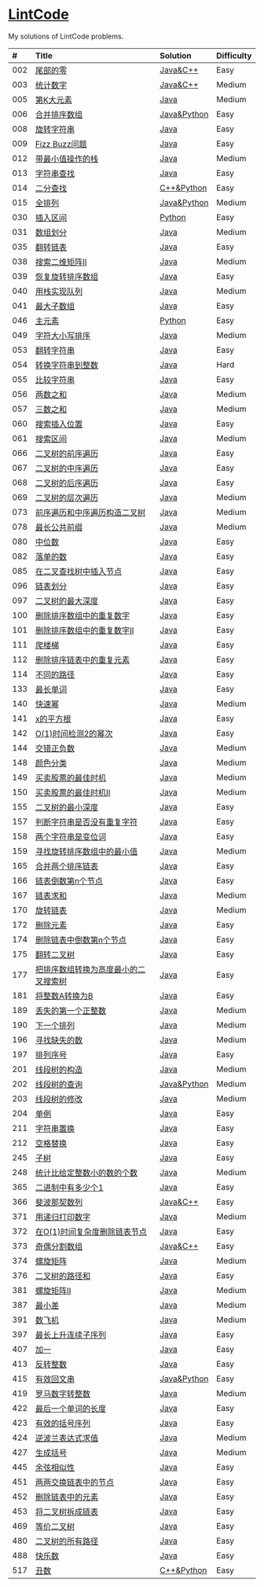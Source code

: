 # [LintCode](http://www.lintcode.com)

My solutions of LintCode problems.

| #    | Title                                    | Solution                                 | Difficulty |
| :--- | :--------------------------------------- | :--------------------------------------- | :--------- |
| 002  | [尾部的零](http://www.lintcode.com/zh-cn/problem/trailing-zeros/) | [Java&C++](https://github.com/Silocean/LintCode/tree/master/002%20%E5%B0%BE%E9%83%A8%E7%9A%84%E9%9B%B6) | Easy       |
| 003  | [统计数字](http://www.lintcode.com/zh-cn/problem/digit-counts/) | [Java&C++](https://github.com/Silocean/LintCode/tree/master/003%20%E7%BB%9F%E8%AE%A1%E6%95%B0%E5%AD%97) | Medium     |
| 005  | [第K大元素](http://www.lintcode.com/problem/kth-largest-element) | [Java](https://github.com/Silocean/LintCode/blob/0b4349d8950bbf2304ef1e16be4173246ed19bfc/005%20%E7%AC%ACK%E5%A4%A7%E5%85%83%E7%B4%A0/KthLargestElement.java) | Medium     |
| 006  | [合并排序数组](http://www.lintcode.com/problem/merge-sorted-array-ii) | [Java&Python](https://github.com/Silocean/LintCode/tree/0b4349d8950bbf2304ef1e16be4173246ed19bfc/006%20%E5%90%88%E5%B9%B6%E6%8E%92%E5%BA%8F%E6%95%B0%E7%BB%84) | Easy       |
| 008  | [旋转字符串](http://www.lintcode.com/problem/rotate-string) | [Java](https://github.com/Silocean/LintCode/blob/0b4349d8950bbf2304ef1e16be4173246ed19bfc/008%20%E6%97%8B%E8%BD%AC%E5%AD%97%E7%AC%A6%E4%B8%B2/RotateString.java) | Easy       |
| 009  | [Fizz Buzz问题](http://www.lintcode.com/problem/fizz-buzz) | [Java](https://github.com/Silocean/LintCode/blob/0b4349d8950bbf2304ef1e16be4173246ed19bfc/009%20Fizz%20Buzz%E9%97%AE%E9%A2%98/FizzBuzz.java) | Easy       |
| 012  | [带最小值操作的栈](http://www.lintcode.com/problem/min-stack) | [Java](https://github.com/Silocean/LintCode/blob/0b4349d8950bbf2304ef1e16be4173246ed19bfc/012%20%E5%B8%A6%E6%9C%80%E5%B0%8F%E5%80%BC%E6%93%8D%E4%BD%9C%E7%9A%84%E6%A0%88/MinStack.java) | Medium     |
| 013  | [字符串查找](http://www.lintcode.com/problem/strstr) | [Java](https://github.com/Silocean/LintCode/blob/0b4349d8950bbf2304ef1e16be4173246ed19bfc/013%20%E5%AD%97%E7%AC%A6%E4%B8%B2%E6%9F%A5%E6%89%BE/StrStr.java) | Easy       |
| 014  | [二分查找](http://www.lintcode.com/zh-cn/problem/first-position-of-target/) | [C++&Python](https://github.com/Silocean/LintCode/tree/0b4349d8950bbf2304ef1e16be4173246ed19bfc/014%20%E4%BA%8C%E5%88%86%E6%9F%A5%E6%89%BE) | Easy       |
| 015  | [全排列](http://www.lintcode.com/problem/permutations) | [Java&Python](https://github.com/Silocean/LintCode/tree/c9f45c46440d24054183579c041805793028c64f/015%20%E5%85%A8%E6%8E%92%E5%88%97) | Medium     |
| 030  | [插入区间](http://www.lintcode.com/zh-cn/problem/insert-interval/) | [Python](https://github.com/Silocean/LintCode/blob/559c30278a9270dec420a384012353402860f504/030%20%E6%8F%92%E5%85%A5%E5%8C%BA%E9%97%B4/InsertInterval.py) | Easy       |
| 031  | [数组划分](http://www.lintcode.com/zh-cn/problem/partition-array/) | [Java](https://github.com/Silocean/LintCode/blob/ed47c2263c64c63753d81847e6f2e0a1e9fc6139/031%20%E6%95%B0%E7%BB%84%E5%88%92%E5%88%86/PartitionArray2.java) | Medium     |
| 035  | [翻转链表](http://www.lintcode.com/problem/reverse-linked-list) | [Java](https://github.com/Silocean/LintCode/blob/0b4349d8950bbf2304ef1e16be4173246ed19bfc/035%20%E7%BF%BB%E8%BD%AC%E9%93%BE%E8%A1%A8/ReverseLinkedList.java) | Easy       |
| 038  | [搜索二维矩阵II](http://www.lintcode.com/problem/search-a-2d-matrix-ii) | [Java](https://github.com/Silocean/LintCode/blob/0b4349d8950bbf2304ef1e16be4173246ed19bfc/038%20%E6%90%9C%E7%B4%A2%E4%BA%8C%E7%BB%B4%E7%9F%A9%E9%98%B5II/SearchMatrix2.java) | Medium     |
| 039  | [恢复旋转排序数组](http://www.lintcode.com/problem/recover-rotated-sorted-array) | [Java](https://github.com/Silocean/LintCode/blob/0b4349d8950bbf2304ef1e16be4173246ed19bfc/039%20%E6%81%A2%E5%A4%8D%E6%97%8B%E8%BD%AC%E6%8E%92%E5%BA%8F%E6%95%B0%E7%BB%84/RecoverRotatedSortedArray.java) | Easy       |
| 040  | [用栈实现队列](http://www.lintcode.com/problem/implement-queue-by-two-stacks) | [Java](https://github.com/Silocean/LintCode/blob/0b4349d8950bbf2304ef1e16be4173246ed19bfc/040%20%E7%94%A8%E6%A0%88%E5%AE%9E%E7%8E%B0%E9%98%9F%E5%88%97/TwoStacksToQueue.java) | Medium     |
| 041  | [最大子数组](http://www.lintcode.com/problem/maximum-subarray) | [Java](https://github.com/Silocean/LintCode/blob/0b4349d8950bbf2304ef1e16be4173246ed19bfc/041%20%E6%9C%80%E5%A4%A7%E5%AD%90%E6%95%B0%E7%BB%84/MaxSubArray.java) | Easy       |
| 046  | [主元素](http://www.lintcode.com/problem/majority-number) | [Python](https://github.com/Silocean/LintCode/blob/0b4349d8950bbf2304ef1e16be4173246ed19bfc/046%20%E4%B8%BB%E5%85%83%E7%B4%A0/MajorityNumber.py) | Easy       |
| 049  | [字符大小写排序](http://www.lintcode.com/zh-cn/problem/sort-letters-by-case/) | [Java](https://github.com/Silocean/LintCode/blob/5aa9009be57c9bc23a661fe8bb77261cedc530b5/049%20%E5%AD%97%E7%AC%A6%E5%A4%A7%E5%B0%8F%E5%86%99%E6%8E%92%E5%BA%8F/SortLetters.java) | Medium     |
| 053  | [翻转字符串](http://www.lintcode.com/problem/reverse-words-in-a-string) | [Java](https://github.com/Silocean/LintCode/blob/0b4349d8950bbf2304ef1e16be4173246ed19bfc/053%20%E7%BF%BB%E8%BD%AC%E5%AD%97%E7%AC%A6%E4%B8%B2/ReverseWords.java) | Easy       |
| 054  | [转换字符串到整数](http://www.lintcode.com/problem/string-to-integer-ii) | [Java](https://github.com/Silocean/LintCode/blob/0b4349d8950bbf2304ef1e16be4173246ed19bfc/054%20%E8%BD%AC%E6%8D%A2%E5%AD%97%E7%AC%A6%E4%B8%B2%E5%88%B0%E6%95%B4%E6%95%B0/Atoi.java) | Hard       |
| 055  | [比较字符串](http://www.lintcode.com/problem/compare-strings) | [Java](https://github.com/Silocean/LintCode/blob/0b4349d8950bbf2304ef1e16be4173246ed19bfc/055%20%E6%AF%94%E8%BE%83%E5%AD%97%E7%AC%A6%E4%B8%B2/CompareStrings.java) | Easy       |
| 056  | [两数之和](http://www.lintcode.com/problem/two-sum) | [Java](https://github.com/Silocean/LintCode/blob/0b4349d8950bbf2304ef1e16be4173246ed19bfc/056%20%E4%B8%A4%E6%95%B0%E4%B9%8B%E5%92%8C/TwoSum.java) | Medium     |
| 057  | [三数之和](http://www.lintcode.com/zh-cn/problem/3sum/) | [Java](https://github.com/Silocean/LintCode/blob/eacccd82f76349e4b3dca710cd6d4401b6ea09a8/057%20%E4%B8%89%E6%95%B0%E4%B9%8B%E5%92%8C/ThreeSum.java) | Medium     |
| 060  | [搜索插入位置](http://www.lintcode.com/zh-cn/problem/search-insert-position/) | [Java](https://github.com/Silocean/LintCode/blob/b1ef35393c4b295709ee3773b766f57e1e0dc2b2/060%20%E6%90%9C%E7%B4%A2%E6%8F%92%E5%85%A5%E4%BD%8D%E7%BD%AE/SearchInsert.java) | Easy       |
| 061  | [搜索区间](http://www.lintcode.com/problem/search-for-a-range) | [Java](https://github.com/Silocean/LintCode/blob/0b4349d8950bbf2304ef1e16be4173246ed19bfc/061%20%E6%90%9C%E7%B4%A2%E5%8C%BA%E9%97%B4/SearchRange.java) | Medium     |
| 066  | [二叉树的前序遍历](http://www.lintcode.com/problem/binary-tree-preorder-traversal) | [Java](https://github.com/Silocean/LintCode/blob/master/066%20%E4%BA%8C%E5%8F%89%E6%A0%91%E7%9A%84%E5%89%8D%E5%BA%8F%E9%81%8D%E5%8E%86/PreorderTraversal.java) | Easy       |
| 067  | [二叉树的中序遍历](http://www.lintcode.com/problem/binary-tree-inorder-traversal) | [Java](https://github.com/Silocean/LintCode/blob/master/067%20%E4%BA%8C%E5%8F%89%E6%A0%91%E7%9A%84%E4%B8%AD%E5%BA%8F%E9%81%8D%E5%8E%86/InorderTraversal.java) | Easy       |
| 068  | [二叉树的后序遍历](http://www.lintcode.com/problem/binary-tree-postorder-traversal) | [Java](https://github.com/Silocean/LintCode/blob/master/068%20%E4%BA%8C%E5%8F%89%E6%A0%91%E7%9A%84%E5%90%8E%E5%BA%8F%E9%81%8D%E5%8E%86/PostorderTraversal.java) | Easy       |
| 069  | [二叉树的层次遍历](http://www.lintcode.com/problem/binary-tree-level-order-traversal) | [Java](https://github.com/Silocean/LintCode/blob/master/069%20%E4%BA%8C%E5%8F%89%E6%A0%91%E7%9A%84%E5%B1%82%E6%AC%A1%E9%81%8D%E5%8E%86/LevelOrder.java) | Medium     |
| 073  | [前序遍历和中序遍历构造二叉树](http://www.lintcode.com/zh-cn/problem/construct-binary-tree-from-preorder-and-inorder-traversal/) | [Java](https://github.com/Silocean/LintCode/blob/master/073%20%E5%89%8D%E5%BA%8F%E9%81%8D%E5%8E%86%E5%92%8C%E4%B8%AD%E5%BA%8F%E9%81%8D%E5%8E%86%E6%9E%84%E9%80%A0%E4%BA%8C%E5%8F%89%E6%A0%91/BuildTree.java) | Medium     |
| 078  | [最长公共前缀](http://www.lintcode.com/zh-cn/problem/longest-common-prefix/) | [Java](https://github.com/Silocean/LintCode/blob/0f0e212ab0a5140be578470886bd25c94e8ca41d/078%20%E6%9C%80%E9%95%BF%E5%85%AC%E5%85%B1%E5%89%8D%E7%BC%80/LongestCommonPrefix.java) | Medium     |
| 080  | [中位数](http://www.lintcode.com/zh-cn/problem/median/) | [Java](https://github.com/Silocean/LintCode/blob/master/080%20%E4%B8%AD%E4%BD%8D%E6%95%B0/Median.java) | Easy       |
| 082  | [落单的数](http://www.lintcode.com/zh-cn/problem/single-number/) | [Java](https://github.com/Silocean/LintCode/blob/master/082%20%E8%90%BD%E5%8D%95%E7%9A%84%E6%95%B0/SingleNumber.java) | Easy       |
| 085  | [在二叉查找树中插入节点](http://www.lintcode.com/zh-cn/problem/insert-node-in-a-binary-search-tree/) | [Java](https://github.com/Silocean/LintCode/blob/fa7b92201fec45aeac1b80e7cff8d9c1a5313735/085%20%E5%9C%A8%E4%BA%8C%E5%8F%89%E6%9F%A5%E6%89%BE%E6%A0%91%E4%B8%AD%E6%8F%92%E5%85%A5%E8%8A%82%E7%82%B9/InsertNode.java) | Easy       |
| 096  | [链表划分](http://www.lintcode.com/zh-cn/problem/partition-list/) | [Java](https://github.com/Silocean/LintCode/blob/5a2ec94200b8f0eb6e01ba9dad93bc305c724345/096%20%E9%93%BE%E8%A1%A8%E5%88%92%E5%88%86/PartitionList.java) | Easy       |
| 097  | [二叉树的最大深度](http://www.lintcode.com/problem/maximum-depth-of-binary-tree) | [Java](https://github.com/Silocean/LintCode/blob/master/097%20%E4%BA%8C%E5%8F%89%E6%A0%91%E7%9A%84%E6%9C%80%E5%A4%A7%E6%B7%B1%E5%BA%A6/MaximumDepthofBinaryTree.java) | Easy       |
| 100  | [删除排序数组中的重复数字](http://www.lintcode.com/problem/remove-duplicates-from-sorted-array) | [Java](https://github.com/Silocean/LintCode/blob/master/100%20%E5%88%A0%E9%99%A4%E6%8E%92%E5%BA%8F%E6%95%B0%E7%BB%84%E4%B8%AD%E7%9A%84%E9%87%8D%E5%A4%8D%E6%95%B0%E5%AD%97/RemoveDuplicates.java) | Easy       |
| 101  | [删除排序数组中的重复数字II](http://www.lintcode.com/zh-cn/problem/remove-duplicates-from-sorted-array-ii/) | [Java](https://github.com/Silocean/LintCode/blob/095c5a008e34a0ed7590a0c252f7bc97b34fd706/101%20%E5%88%A0%E9%99%A4%E6%8E%92%E5%BA%8F%E6%95%B0%E7%BB%84%E4%B8%AD%E7%9A%84%E9%87%8D%E5%A4%8D%E6%95%B0%E5%AD%97II/RemoveDuplicatesII.java) | Easy       |
| 111  | [爬楼梯](http://www.lintcode.com/zh-cn/problem/climbing-stairs/#) | [Java](https://github.com/Silocean/LintCode/blob/master/111%20%E7%88%AC%E6%A5%BC%E6%A2%AF/ClimbStairs.java) | Easy       |
| 112  | [删除排序链表中的重复元素](http://www.lintcode.com/zh-cn/problem/remove-duplicates-from-sorted-list/#) | [Java](https://github.com/Silocean/LintCode/blob/3c174bef1e95c55041f641e2766ce2a84cecc24a/112%20%E5%88%A0%E9%99%A4%E6%8E%92%E5%BA%8F%E9%93%BE%E8%A1%A8%E4%B8%AD%E7%9A%84%E9%87%8D%E5%A4%8D%E5%85%83%E7%B4%A0/DeleteDuplicates.java) | Easy       |
| 114  | [不同的路径](http://www.lintcode.com/zh-cn/problem/unique-paths/#) | [Java](https://github.com/Silocean/LintCode/blob/3debccb30c7267d8fc5245efec6de9114206a423/114%20%E4%B8%8D%E5%90%8C%E7%9A%84%E8%B7%AF%E5%BE%84/UniquePaths.java) | Easy       |
| 133  | [最长单词](http://www.lintcode.com/problem/longest-words) | [Java](https://github.com/Silocean/LintCode/blob/master/133%20%E6%9C%80%E9%95%BF%E5%8D%95%E8%AF%8D/LongestWords.java) | Easy       |
| 140  | [快速幂](http://www.lintcode.com/zh-cn/problem/fast-power/) | [Java](https://github.com/Silocean/LintCode/blob/master/140%20%E5%BF%AB%E9%80%9F%E5%B9%82/FastPower.java) | Medium     |
| 141  | [x的平方根](http://www.lintcode.com/zh-cn/problem/sqrtx/) | [Java](https://github.com/Silocean/LintCode/blob/29f955553b5fa753d5bc38b032977b4df35f980d/141%20x%E7%9A%84%E5%B9%B3%E6%96%B9%E6%A0%B9/Sqrt.java) | Easy       |
| 142  | [O(1)时间检测2的幂次](http://www.lintcode.com/problem/o1-check-power-of-2) | [Java](https://github.com/Silocean/LintCode/blob/master/142%20O(1)%E6%97%B6%E9%97%B4%E6%A3%80%E6%B5%8B2%E7%9A%84%E5%B9%82%E6%AC%A1/CheckPowerOf2.java) | Easy       |
| 144  | [交错正负数](http://www.lintcode.com/zh-cn/problem/interleaving-positive-and-negative-numbers/) | [Java](https://github.com/Silocean/LintCode/blob/347c86278cf48d1ceb5e0a7453a27db816597e32/144%20%E4%BA%A4%E9%94%99%E6%AD%A3%E8%B4%9F%E6%95%B0/Rerange.java) | Medium     |
| 148  | [颜色分类](http://www.lintcode.com/zh-cn/problem/sort-colors/) | [Java](https://github.com/Silocean/LintCode/blob/7bd40f855753c2874d0c2fdcb841f0e89f2c041a/148%20%E9%A2%9C%E8%89%B2%E5%88%86%E7%B1%BB/SortColors.java) | Medium     |
| 149  | [买卖股票的最佳时机](http://www.lintcode.com/zh-cn/problem/best-time-to-buy-and-sell-stock/#) | [Java](https://github.com/Silocean/LintCode/blob/e95c4d4d569259aa411ef4b73e0af3ec71815d3e/149%20%E4%B9%B0%E5%8D%96%E8%82%A1%E7%A5%A8%E7%9A%84%E6%9C%80%E4%BD%B3%E6%97%B6%E6%9C%BA/MaxProfit.java) | Medium     |
| 150  | [买卖股票的最佳时机II](http://www.lintcode.com/zh-cn/problem/best-time-to-buy-and-sell-stock-ii/) | [Java](https://github.com/Silocean/LintCode/blob/357a8f35fe9dd10838dd9556e74bdfe43200e44a/150%20%E4%B9%B0%E8%82%A1%E7%A5%A8%E7%9A%84%E6%9C%80%E4%BD%B3%E6%97%B6%E6%9C%BAII/MaxProfitII.java) | Medium     |
| 155  | [二叉树的最小深度](http://www.lintcode.com/zh-cn/problem/minimum-depth-of-binary-tree/) | [Java](https://github.com/Silocean/LintCode/blob/master/155%20%E4%BA%8C%E5%8F%89%E6%A0%91%E7%9A%84%E6%9C%80%E5%B0%8F%E6%B7%B1%E5%BA%A6/MinDepth.java) | Easy       |
| 157  | [判断字符串是否没有重复字符](http://www.lintcode.com/problem/unique-characters) | [Java](https://github.com/Silocean/LintCode/blob/master/157%20%E5%88%A4%E6%96%AD%E5%AD%97%E7%AC%A6%E4%B8%B2%E6%98%AF%E5%90%A6%E6%B2%A1%E6%9C%89%E9%87%8D%E5%A4%8D%E5%AD%97%E7%AC%A6/UniqueCharacters.java) | Easy       |
| 158  | [两个字符串是变位词](http://www.lintcode.com/problem/two-strings-are-anagrams) | [Java](https://github.com/Silocean/LintCode/blob/master/158%20%E4%B8%A4%E4%B8%AA%E5%AD%97%E7%AC%A6%E4%B8%B2%E6%98%AF%E5%8F%98%E4%BD%8D%E8%AF%8D/Anagram.java) | Easy       |
| 159  | [寻找旋转排序数组中的最小值](http://www.lintcode.com/problem/find-minimum-in-rotated-sorted-array) | [Java](https://github.com/Silocean/LintCode/blob/master/159%20%E5%AF%BB%E6%89%BE%E6%97%8B%E8%BD%AC%E6%8E%92%E5%BA%8F%E6%95%B0%E7%BB%84%E4%B8%AD%E7%9A%84%E6%9C%80%E5%B0%8F%E5%80%BC/FindMin.java) | Medium     |
| 165  | [合并两个排序链表](http://www.lintcode.com/zh-cn/problem/merge-two-sorted-lists/) | [Java](https://github.com/Silocean/LintCode/blob/master/165%20%E5%90%88%E5%B9%B6%E4%B8%A4%E4%B8%AA%E6%8E%92%E5%BA%8F%E9%93%BE%E8%A1%A8/MergeTwoLists.java) | Easy       |
| 166  | [链表倒数第n个节点](http://www.lintcode.com/zh-cn/problem/nth-to-last-node-in-list/) | [Java](https://github.com/Silocean/LintCode/blob/157e8dd8598afe9c41cbe8fa41f6380f1612fdbf/166%20%E9%93%BE%E8%A1%A8%E5%80%92%E6%95%B0%E7%AC%ACn%E4%B8%AA%E8%8A%82%E7%82%B9/NthToLast.java) | Easy       |
| 167  | [链表求和](http://www.lintcode.com/zh-cn/problem/add-two-numbers/) | [Java](https://github.com/Silocean/LintCode/blob/4b8b6a91bb3daffe86703c7cbe693aec4ac8f8b3/167%20%E9%93%BE%E8%A1%A8%E6%B1%82%E5%92%8C/AddLists.java) | Medium     |
| 170  | [旋转链表](http://www.lintcode.com/zh-cn/problem/rotate-list/) | [Java](https://github.com/Silocean/LintCode/blob/eff6541c7f7598e91b6784ffbbf6f2ec13ebf073/170%20%E6%97%8B%E8%BD%AC%E9%93%BE%E8%A1%A8/RotateRight.java) | Medium     |
| 172  | [删除元素](http://www.lintcode.com/zh-cn/problem/remove-element/#) | [Java](https://github.com/Silocean/LintCode/blob/master/172%20%E5%88%A0%E9%99%A4%E5%85%83%E7%B4%A0/RemoveElement.java) | Easy       |
| 174  | [删除链表中倒数第n个节点](http://www.lintcode.com/problem/remove-nth-node-from-end-of-list) | [Java](https://github.com/Silocean/LintCode/blob/master/174%20%E5%88%A0%E9%99%A4%E9%93%BE%E8%A1%A8%E4%B8%AD%E5%AF%BC%E6%95%B0%E7%AC%ACn%E4%B8%AA%E8%8A%82%E7%82%B9/RemoveNthFromEnd.java) | Easy       |
| 175  | [翻转二叉树](http://www.lintcode.com/problem/invert-binary-tree) | [Java](https://github.com/Silocean/LintCode/blob/master/175%20%E7%BF%BB%E8%BD%AC%E4%BA%8C%E5%8F%89%E6%A0%91/InvertBinaryTree.java) | Easy       |
| 177  | [把排序数组转换为高度最小的二叉搜索树](http://www.lintcode.com/zh-cn/problem/convert-sorted-array-to-binary-search-tree-with-minimal-height/) | [Java](https://github.com/Silocean/LintCode/blob/e0f0fd101f21a886b5b57adffb5f7b8d2e618d95/177%20%E6%8A%8A%E6%8E%92%E5%BA%8F%E6%95%B0%E7%BB%84%E8%BD%AC%E6%8D%A2%E4%B8%BA%E9%AB%98%E5%BA%A6%E6%9C%80%E5%B0%8F%E7%9A%84%E4%BA%8C%E5%8F%89%E6%90%9C%E7%B4%A2%E6%A0%91/SortedArrayToBST.java) | Easy       |
| 181  | [将整数A转换为B](http://www.lintcode.com/zh-cn/problem/flip-bits/#) | [Java](https://github.com/Silocean/LintCode/blob/ce4c7678c143407aeda59c9566dd9f09fd6ab0a7/181%20%E5%B0%86%E6%95%B4%E6%95%B0A%E8%BD%AC%E6%8D%A2%E4%B8%BAB/BitSwapRequired.java) | Easy       |
| 189  | [丢失的第一个正整数](http://www.lintcode.com/zh-cn/problem/first-missing-positive/) | [Java](https://github.com/Silocean/LintCode/blob/46423d8f8fdcfca339b980ec65ac95b3ad8cbc41/189%20%E4%B8%A2%E5%A4%B1%E7%9A%84%E7%AC%AC%E4%B8%80%E4%B8%AA%E6%AD%A3%E6%95%B4%E6%95%B0/FirstMissingPositive.java) | Medium     |
| 190  | [下一个排列](http://www.lintcode.com/zh-cn/problem/next-permutation-ii/) | [Java](https://github.com/Silocean/LintCode/blob/1c3085a54b0f7196a46b04b3e76102d19da3e622/190%20%E4%B8%8B%E4%B8%80%E4%B8%AA%E6%8E%92%E5%88%97/NextPermutation.java) | Medium     |
| 196  | [寻找缺失的数](http://www.lintcode.com/zh-cn/problem/find-the-missing-number/) | [Java](https://github.com/Silocean/LintCode/blob/f9c8ca964e4c9e5816c27e2aa334926897402838/196%20%E5%AF%BB%E6%89%BE%E7%BC%BA%E5%A4%B1%E7%9A%84%E6%95%B0/FindMissing.java) | Medium     |
| 197  | [排列序号](http://www.lintcode.com/zh-cn/problem/permutation-index/) | [Java](https://github.com/Silocean/LintCode/blob/e1f989ab378793a08db515abb07c6e2a49d89316/197%20%E6%8E%92%E5%88%97%E5%BA%8F%E5%8F%B7/PermutationIndex.java) | Easy       |
| 201  | [线段树的构造](http://www.lintcode.com/zh-cn/problem/segment-tree-build/) | [Java](https://github.com/Silocean/LintCode/blob/4c5aa9d3fe58b1454eafc7de1a6540a5214ec280/201%20%E7%BA%BF%E6%AE%B5%E6%A0%91%E7%9A%84%E6%9E%84%E9%80%A0/ConstructSegmentTree.java) | Medium     |
| 202  | [线段树的查询](http://www.lintcode.com/zh-cn/problem/segment-tree-query/#) | [Java&Python](https://github.com/Silocean/LintCode/tree/de95d8f752db3580a832187575d3cd350ce98406/202%20%E7%BA%BF%E6%AE%B5%E6%A0%91%E7%9A%84%E6%9F%A5%E8%AF%A2) | Medium     |
| 203  | [线段树的修改](http://www.lintcode.com/zh-cn/problem/segment-tree-modify/) | [Java](https://github.com/Silocean/LintCode/blob/904723ec9b802b8fe3447e71091295fe29c7fcfe/203%20%E7%BA%BF%E6%AE%B5%E6%A0%91%E7%9A%84%E4%BF%AE%E6%94%B9/ModifySegmentTree.java) | Medium     |
| 204  | [单例](http://www.lintcode.com/zh-cn/problem/singleton/) | [Java](https://github.com/Silocean/LintCode/blob/master/204%20%E5%8D%95%E4%BE%8B/Singleton.java) | Easy       |
| 211  | [字符串置换](http://www.lintcode.com/zh-cn/problem/string-permutation/) | [Java](https://github.com/Silocean/LintCode/blob/master/211%20%E5%AD%97%E7%AC%A6%E4%B8%B2%E7%BD%AE%E6%8D%A2/StringPermutation.java) | Easy       |
| 212  | [空格替换](http://www.lintcode.com/problem/space-replacement) | [Java](https://github.com/Silocean/LintCode/blob/master/212%20%E7%A9%BA%E6%A0%BC%E6%9B%BF%E6%8D%A2/ReplaceBlank.java) | Easy       |
| 245  | [子树](http://www.lintcode.com/problem/subtree) | [Java](https://github.com/Silocean/LintCode/blob/master/245%20%E5%AD%90%E6%A0%91/IsSubtree.java) | Easy       |
| 248  | [统计比给定整数小的数的个数](http://www.lintcode.com/zh-cn/problem/count-of-smaller-number/) | [Java](https://github.com/Silocean/LintCode/tree/e20631f8acae5401eb7e62b8ce47da3a841c2a84/248%20%E7%BB%9F%E8%AE%A1%E6%AF%94%E7%BB%99%E5%AE%9A%E6%95%B4%E6%95%B0%E5%B0%8F%E7%9A%84%E6%95%B0%E7%9A%84%E4%B8%AA%E6%95%B0) | Medium     |
| 365  | [二进制中有多少个1](http://www.lintcode.com/problem/count-1-in-binary) | [Java](https://github.com/Silocean/LintCode/blob/master/365%20%E4%BA%8C%E8%BF%9B%E5%88%B6%E4%B8%AD%E6%9C%89%E5%A4%9A%E5%B0%91%E4%B8%AA1/CountOnes.java) | Easy       |
| 366  | [斐波那契数列](http://www.lintcode.com/problem/fibonacci) | [Java&C++](https://github.com/Silocean/LintCode/tree/master/366%20%E6%96%90%E6%B3%A2%E9%82%A3%E5%A5%91%E6%95%B0%E5%88%97) | Easy       |
| 371  | [用递归打印数字](http://www.lintcode.com/problem/print-numbers-by-recursion) | [Java](https://github.com/Silocean/LintCode/blob/master/371%20%E7%94%A8%E9%80%92%E5%BD%92%E6%89%93%E5%8D%B0%E6%95%B0%E5%AD%97/NumbersByRecursion.java) | Medium     |
| 372  | [在O(1)时间复杂度删除链表节点](http://www.lintcode.com/zh-cn/problem/delete-node-in-the-middle-of-singly-linked-list/) | [Java](https://github.com/Silocean/LintCode/blob/master/372%20%E5%9C%A8O(1)%E6%97%B6%E9%97%B4%E5%A4%8D%E6%9D%82%E5%BA%A6%E5%88%A0%E9%99%A4%E9%93%BE%E8%A1%A8%E8%8A%82%E7%82%B9/DeleteNode.java) | Easy       |
| 373  | [奇偶分割数组](http://www.lintcode.com/problem/partition-array-by-odd-and-even) | [Java&C++](https://github.com/Silocean/LintCode/tree/master/373%20%E5%A5%87%E5%81%B6%E5%88%86%E5%89%B2%E6%95%B0%E7%BB%84) | Easy       |
| 374  | [螺旋矩阵](http://www.lintcode.com/zh-cn/problem/spiral-matrix/) | [Java](https://github.com/Silocean/LintCode/blob/master/374%20%E8%9E%BA%E6%97%8B%E7%9F%A9%E9%98%B5/SpiralOrder.java) | Medium     |
| 376  | [二叉树的路径和](http://www.lintcode.com/zh-cn/problem/binary-tree-path-sum/) | [Java](https://github.com/Silocean/LintCode/blob/master/376%20%E4%BA%8C%E5%8F%89%E6%A0%91%E7%9A%84%E8%B7%AF%E5%BE%84%E5%92%8C/BinaryTreePathSum.java) | Easy       |
| 381  | [螺旋矩阵II](http://www.lintcode.com/zh-cn/problem/spiral-matrix-ii/) | [Java](https://github.com/Silocean/LintCode/blob/master/381%20%E8%9E%BA%E6%97%8B%E7%9F%A9%E9%98%B5II/GenerateMatrix.java) | Medium     |
| 387  | [最小差](http://www.lintcode.com/zh-cn/problem/the-smallest-difference/) | [Java](https://github.com/Silocean/LintCode/blob/4ec8dd8985ffa02836d186e89f292886bb1931f9/387%20%E6%9C%80%E5%B0%8F%E5%B7%AE/SmallestDifference.java) | Medium     |
| 391  | [数飞机](http://www.lintcode.com/problem/number-of-airplanes-in-the-sky) | [Java](https://github.com/Silocean/LintCode/blob/master/391%20%E6%95%B0%E9%A3%9E%E6%9C%BA/CountOfAirplanes.java) | Medium     |
| 397  | [最长上升连续子序列](http://www.lintcode.com/zh-cn/problem/longest-increasing-continuous-subsequence/) | [Java](https://github.com/Silocean/LintCode/blob/a0977adb85fc90137411a32b6e315326407cf258/397%20%E6%9C%80%E9%95%BF%E4%B8%8A%E5%8D%87%E8%BF%9E%E7%BB%AD%E5%AD%90%E5%BA%8F%E5%88%97/LongestIncreasingContinuousSubsequence.java) | Easy       |
| 407  | [加一](http://www.lintcode.com/problem/plus-one) | [Java](https://github.com/Silocean/LintCode/blob/master/407%20%E5%8A%A0%E4%B8%80/PlusOne.java) | Easy       |
| 413  | [反转整数](http://www.lintcode.com/zh-cn/problem/reverse-integer/) | [Java](https://github.com/Silocean/LintCode/blob/907035b3e740c059cb5601ab2f2e548b21181fe3/413%20%E5%8F%8D%E8%BD%AC%E6%95%B4%E6%95%B0/ReverseInteger.java) | Easy       |
| 415  | [有效回文串](http://www.lintcode.com/zh-cn/problem/valid-palindrome/) | [Java&Python](https://github.com/Silocean/LintCode/tree/415aceded3f32580c362d489930e144d1ca096c4/415%20%E6%9C%89%E6%95%88%E5%9B%9E%E6%96%87%E4%B8%B2) | Easy       |
| 419  | [罗马数字转整数](http://www.lintcode.com/zh-cn/problem/roman-to-integer/) | [Java](https://github.com/Silocean/LintCode/blob/dd27d67dd963903c0220d8c4060278454377e630/419%20%E7%BD%97%E9%A9%AC%E6%95%B0%E5%AD%97%E8%BD%AC%E6%95%B4%E6%95%B0/RomanToInt.java) | Medium     |
| 422  | [最后一个单词的长度](http://www.lintcode.com/zh-cn/problem/length-of-last-word/) | [Java](https://github.com/Silocean/LintCode/blob/master/422%20%E6%9C%80%E5%90%8E%E4%B8%80%E4%B8%AA%E5%8D%95%E8%AF%8D%E7%9A%84%E9%95%BF%E5%BA%A6/LengthOfLastWord.java) | Easy       |
| 423  | [有效的括号序列](http://www.lintcode.com/problem/valid-parentheses) | [Java](https://github.com/Silocean/LintCode/blob/master/423%20%E6%9C%89%E6%95%88%E7%9A%84%E6%8B%AC%E5%8F%B7%E5%BA%8F%E5%88%97/ValidParentheses.java) | Easy       |
| 424  | [逆波兰表达式求值](http://www.lintcode.com/problem/evaluate-reverse-polish-notation) | [Java](https://github.com/Silocean/LintCode/blob/master/424%20%E9%80%86%E6%B3%A2%E5%85%B0%E8%A1%A8%E8%BE%BE%E5%BC%8F%E6%B1%82%E5%80%BC/EvalRPN.java) | Medium     |
| 427  | [生成括号](http://www.lintcode.com/zh-cn/problem/generate-parentheses/) | [Java](https://github.com/Silocean/LintCode/blob/697061c32aff6917053ba7c39bb0e667be1122cd/427%20%E7%94%9F%E6%88%90%E6%8B%AC%E5%8F%B7/GenerateParenthesis.java) | Medium     |
| 445  | [余弦相似性](http://www.lintcode.com/zh-cn/problem/cosine-similarity/) | [Java](https://github.com/Silocean/LintCode/blob/c24f6adc292fcad29988d7aa606e8e198550593b/445%20%E4%BD%99%E5%BC%A6%E7%9B%B8%E4%BC%BC%E6%80%A7/CosineSimilarity.java) | Easy       |
| 451  | [两两交换链表中的节点](http://www.lintcode.com/zh-cn/problem/swap-nodes-in-pairs/) | [Java](https://github.com/Silocean/LintCode/blob/d70e93ee869ad90b0e6ccd9f9f5a21eb4ec819c8/451%20%E4%B8%A4%E4%B8%A4%E4%BA%A4%E6%8D%A2%E9%93%BE%E8%A1%A8%E4%B8%AD%E7%9A%84%E8%8A%82%E7%82%B9/SwapPairs.java) | Easy       |
| 452  | [删除链表中的元素](http://www.lintcode.com/zh-cn/problem/remove-linked-list-elements/) | [Java](https://github.com/Silocean/LintCode/blob/83cc6b96c292021a6ae3112abedad1f380187360/452%20%E5%88%A0%E9%99%A4%E9%93%BE%E8%A1%A8%E4%B8%AD%E7%9A%84%E5%85%83%E7%B4%A0/RemoveElements.java) | Easy       |
| 453  | [将二叉树拆成链表](http://www.lintcode.com/zh-cn/problem/flatten-binary-tree-to-linked-list/) | [Java](https://github.com/Silocean/LintCode/blob/9ba8957be469a620db5439b6578ced1c4e136c48/453%20%E5%B0%86%E4%BA%8C%E5%8F%89%E6%A0%91%E6%8B%86%E6%88%90%E9%93%BE%E8%A1%A8/Flatten.java) | Easy       |
| 469  | [等价二叉树](http://www.lintcode.com/zh-cn/problem/identical-binary-tree/) | [Java](https://github.com/Silocean/LintCode/blob/cf092ab616ef5700be42f6ac881e8abbe53aa9f7/469%20%E7%AD%89%E4%BB%B7%E4%BA%8C%E5%8F%89%E6%A0%91/IsIdentical.java) | Easy       |
| 480  | [二叉树的所有路径](http://www.lintcode.com/zh-cn/problem/binary-tree-paths/) | [Java](https://github.com/Silocean/LintCode/blob/a25652c48a292cafe6b6927be7ed4762ad12a9d7/480%20%E4%BA%8C%E5%8F%89%E6%A0%91%E7%9A%84%E6%89%80%E6%9C%89%E8%B7%AF%E5%BE%84/BinaryTreePaths.java) | Easy       |
| 488  | [快乐数](http://www.lintcode.com/problem/happy-number) | [Java](https://github.com/Silocean/LintCode/blob/master/488%20%E5%BF%AB%E4%B9%90%E6%95%B0/HappyNumber.java) | Easy       |
| 517  | [丑数](http://www.lintcode.com/problem/ugly-number) | [C++&Python](https://github.com/Silocean/LintCode/tree/aa0c9183a0d6f44bc6ce2a5e317b1a1f9021fd04/517%20%E4%B8%91%E6%95%B0) | Easy       |